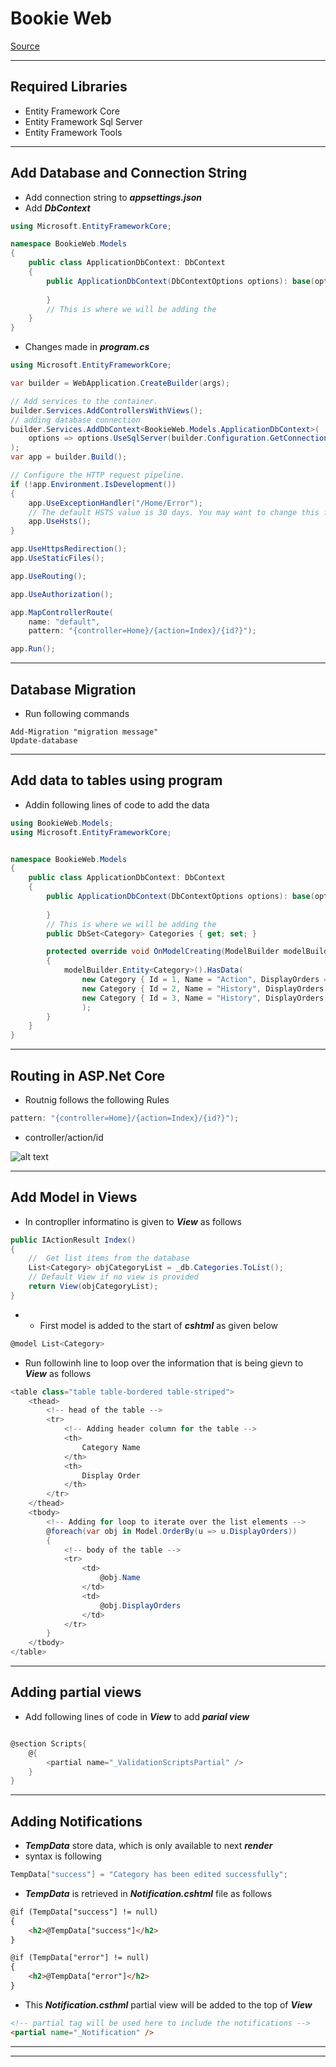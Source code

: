 # Bookie Web
[Source](https://www.youtube.com/watch?v=AopeJjkcRvU&ab_channel=DotNetMastery)

--- ---

## Required Libraries


- Entity Framework Core
- Entity Framework Sql Server
- Entity Framework Tools

--- ---

## Add Database and Connection String

- Add connection string to **_appsettings.json_**
- Add **_DbContext_**

```C#
using Microsoft.EntityFrameworkCore;

namespace BookieWeb.Models
{
    public class ApplicationDbContext: DbContext
    {
        public ApplicationDbContext(DbContextOptions options): base(options) { 
        
        }
        // This is where we will be adding the 
    }
}

```

- Changes made in **_program.cs_**

```C#
using Microsoft.EntityFrameworkCore;

var builder = WebApplication.CreateBuilder(args);

// Add services to the container.
builder.Services.AddControllersWithViews();
// adding database connection
builder.Services.AddDbContext<BookieWeb.Models.ApplicationDbContext>(
    options => options.UseSqlServer(builder.Configuration.GetConnectionString("DefaultConnection"))
);
var app = builder.Build();

// Configure the HTTP request pipeline.
if (!app.Environment.IsDevelopment())
{
    app.UseExceptionHandler("/Home/Error");
    // The default HSTS value is 30 days. You may want to change this for production scenarios, see https://aka.ms/aspnetcore-hsts.
    app.UseHsts();
}

app.UseHttpsRedirection();
app.UseStaticFiles();

app.UseRouting();

app.UseAuthorization();

app.MapControllerRoute(
    name: "default",
    pattern: "{controller=Home}/{action=Index}/{id?}");

app.Run();

```

--- ---

## Database Migration

- Run following commands

```shell
Add-Migration "migration message"
Update-database
```

--- ---

## Add data to tables using program

- Addin following lines of code to add the data

```C#
using BookieWeb.Models;
using Microsoft.EntityFrameworkCore;


namespace BookieWeb.Models
{
    public class ApplicationDbContext: DbContext
    {
        public ApplicationDbContext(DbContextOptions options): base(options) { 
        
        }
        // This is where we will be adding the 
        public DbSet<Category> Categories { get; set; }

        protected override void OnModelCreating(ModelBuilder modelBuilder)
        {
            modelBuilder.Entity<Category>().HasData(
                new Category { Id = 1, Name = "Action", DisplayOrders = 1 },
                new Category { Id = 2, Name = "History", DisplayOrders = 2 },
                new Category { Id = 3, Name = "History", DisplayOrders = 2 }
                ); 
        }
    }
}

```

--- ---

## Routing in ASP.Net Core

- Routnig follows the following Rules

```C#
pattern: "{controller=Home}/{action=Index}/{id?}");
```

- controller/action/id

![alt text](Images/mvc.png)

--- ---

## Add Model in Views

- In contropller informatino is given to **_View_** as follows

```C#
public IActionResult Index()
{
    //  Get list items from the database
    List<Category> objCategoryList = _db.Categories.ToList();
    // Default View if no view is provided
    return View(objCategoryList);
}
```

- - First model is added to the start of **_cshtml_** as given below

```C#
@model List<Category>
```

- Run followinh line to loop over the information that is being gievn to **_View_** as follows 

```C#
<table class="table table-bordered table-striped">
    <thead>
        <!-- head of the table -->
        <tr>
            <!-- Adding header column for the table -->
            <th>
                Category Name
            </th>
            <th>
                Display Order
            </th>
        </tr>
    </thead>
    <tbody>
        <!-- Adding for loop to iterate over the list elements -->
        @foreach(var obj in Model.OrderBy(u => u.DisplayOrders))
        {
            <!-- body of the table -->
            <tr>
                <td>
                    @obj.Name
                </td>
                <td>
                    @obj.DisplayOrders
                </td>
            </tr>
        }
    </tbody>
</table>
```

--- ---

## Adding partial views

- Add following lines of code in **_View_** to add **_parial view_**

```C#

@section Scripts{
    @{
        <partial name="_ValidationScriptsPartial" />
    }
}
```

--- ---

## Adding Notifications

- **_TempData_** store data, which is only available to next **_render_**
- syntax is following

```C#
TempData["success"] = "Category has been edited successfully";
```

- **_TempData_** is retrieved in **_Notification.cshtml_** file as follows

```html
@if (TempData["success"] != null)
{
    <h2>@TempData["success"]</h2>
}

@if (TempData["error"] != null)
{
    <h2>@TempData["error"]</h2>
}
```

- This **_Notification.csthml_** partial view will be added to the top of **_View_**

```html
<!-- partial tag will be used here to include the notifications -->
<partial name="_Notification" />
```

--- ---



--- ---